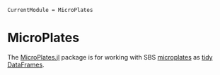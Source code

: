 ```@meta
CurrentModule = MicroPlates
```

# MicroPlates

The [MicroPlates.jl](https://github.com/tp2750/MicroPlates.jl) package is for working with SBS [microplates](https://en.wikipedia.org/wiki/Microplate) as [tidy](https://www.jstatsoft.org/index.php/jss/article/view/v059i10/v59i10.pdf) [DataFrames](https://github.com/JuliaData/DataFrames.jl).


```@contents

```
